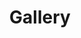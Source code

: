 ---
title: Gallery

albums: [["https://pic.imgdb.cn/item/62640381239250f7c53f1250.jpg", "合影"], ["https://pic.imgdb.cn/item/6263d5fa239250f7c5c87bd6.jpg", "img_caption"]]
---